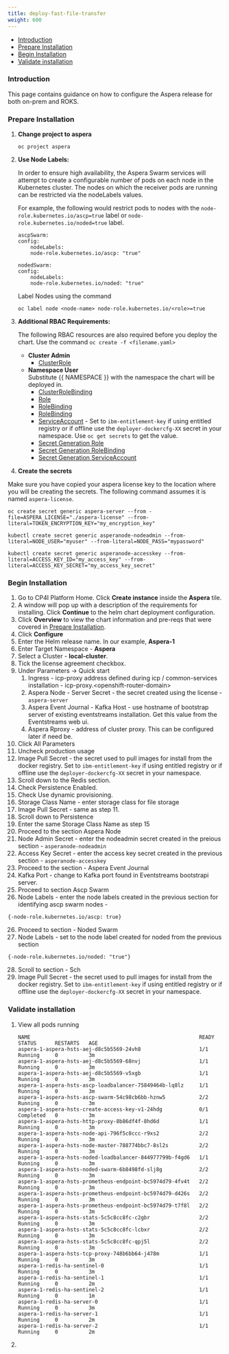```yaml
---
title: deploy-fast-file-transfer
weight: 600
---
```


- [Introduction](#introduction)
- [Prepare Installation](#prepare-installation)
- [Begin Installation](#begin-installation)
- [Validate installation](#validate-installation)

### Introduction
This page contains guidance on how to configure the Aspera release for both on-prem and ROKS.

### Prepare Installation

1. **Change project to aspera**
   ```
   oc project aspera
   ```
2. **Use Node Labels:**  

    In order to ensure high availability, the Aspera Swarm services will attempt to create a configurable number of pods on each node in the Kubernetes cluster. The nodes on which the receiver pods are running can be restricted via the nodeLabels values.  
    
    For example, the following would restrict pods to nodes with the `node-role.kubernetes.io/ascp=true` label or `node-role.kubernetes.io/noded=true` label.

    ```
    ascpSwarm:
    config:
        nodeLabels:
        node-role.kubernetes.io/ascp: "true"

    nodedSwarm:
    config:
        nodeLabels:
        node-role.kubernetes.io/noded: "true"
    ```      
    
    Label Nodes using the command  

    ```
    oc label node <node-name> node-role.kubernetes.io/<role>=true
    ```

3. **Additional RBAC Requirements:**  

    The following RBAC resources are also required before you deploy the chart. Use the command `oc create -f <filename.yaml>`

    - **Cluster Admin**
      - [ClusterRole]({{site.github.url}}/assets/img/integration/aspera/files/cluster-admin-clusterrole.yaml)
    - **Namespace User**  
      Substitute {{ NAMESPACE }} with the namespace the chart will be deployed in.
      - [ClusterRoleBinding]({{site.github.url}}/assets/img/integration/aspera/files/namespace-user-clusterrole.yaml)
      - [Role]({{sit.github.url}}/assets/img/integration/aspera/files/namespace-user-role.yaml)
      - [RoleBinding]({{site.github.url}}/assets/img/integration/aspera/files/namespace-user-rolebinding.yaml)
      - [RoleBinding]({{site.github.url}}/assets/img/integration/aspera/files/hsts-prod-rolebinding.yaml)
      - [ServiceAccount]({{site.github.ur}}/assets/img/integration/aspera/files/apsera-sa-role.yaml) - Set to `ibm-entitlement-key` if using entitled registry or if offline use the `deployer-dockercfg-XX` secret in your namespace.  Use `oc get secrets` to get the value.
      - [Secret Generation Role]({{site.github.ur}}/assets/img/integration/aspera/files/secret-gen-role.yaml)
      - [Secret Generation RoleBinding]({{site.github.url}}/assets/img/integration/aspera/files/secret-gen-rolebinding.yaml)
      - [Secret Generation ServiceAccount]({{site.github.url}}/assets/img/integration/aspera/files/secret-gen-sa.yaml)  

4. **Create the secrets**

Make sure you have copied your aspera license key to the location where you will be creating the secrets.  The following command assumes it is named `aspera-license`.
   
   ```
   oc create secret generic aspera-server --from -file=ASPERA_LICENSE="./aspera-license" --from-literal=TOKEN_ENCRYPTION_KEY="my_encryption_key"

   kubectl create secret generic asperanode-nodeadmin --from-literal=NODE_USER="myuser" --from-literal=NODE_PASS="mypassword"
   
   kubectl create secret generic asperanode-accesskey --from-literal=ACCESS_KEY_ID="my_access_key" --from-literal=ACCESS_KEY_SECRET="my_access_key_secret"
   ```

### Begin Installation
1. Go to CP4I Platform Home. Click **Create instance** inside the **Aspera** tile.    
1. A window will pop up with a description of the requirements for installing. Click **Continue** to the helm chart deployment configuration.
2. Click **Overview** to view the chart information and pre-reqs that were covered in [Prepare Installation](#prepare-installation).
3. Click **Configure**
4. Enter the Helm release name. In our example, **Aspera-1**
5. Enter Target Namespace - **Aspera**
6. Select a Cluster - **local-cluster**.
7. Tick the license agreement checkbox.
8. Under Parameters -> Quick start
   1. Ingress - icp-proxy address defined during icp / common-services installation - icp-proxy.\<openshift-router-domain>  
   2. Aspera Node - Server Secret - the secret created using the license - `aspera-server`
   3. Aspera Event Journal - Kafka Host - use hostname of bootstrap server of existing eventstreams installation. Get this value from the Eventstreams web ui.  
   4. Aspera Rproxy - address of cluster proxy.  This can be configured later if need be.
9.  Click All Parameters
10. Uncheck production usage
11. Image Pull Secret - the secret used to pull images for install from the docker registry. Set to `ibm-entitlement-key` if using entitled registry or if offline use the `deployer-dockercfg-XX` secret in your namespace.
12. Scroll down to the Redis section.
13. Check Persistence Enabled.
14. Check Use dynamic provisioning.
15. Storage Class Name - enter storage class for file storage
16. Image Pull Secret - same as step 11.  
17. Scroll down to Persistence
18. Enter the same Storage Class Name as step 15
19. Proceed to the section Aspera Node
20. Node Admin Secret - enter the nodeadmin secret created in the preious section - `asperanode-nodeadmin`
21. Access Key Secret - enter the access key secret created in the previous section - `asperanode-accesskey`
22. Proceed to the section - Aspera Event Journal
23. Kafka Port - change to Kafka port found in Eventstreams bootstrapi server.  
24. Proceed to section Ascp Swarm
25. Node Labels - enter the node labels created in the previous section for identifying ascp swarm nodes -  
```
{-node-role.kubernetes.io/ascp: true}
```
26. Proceed to section - Noded Swarm
27. Node Labels - set to the node label created for noded from the previous section
```
{-node-role.kubernetes.io/noded: "true"}
```
28. Scroll to section - Sch
29. Image Pull Secret - the secret used to pull images for install from the docker registry. Set to `ibm-entitlement-key` if using entitled registry or if offline use the `deployer-dockercfg-XX` secret in your namespace.

### Validate installation    

1. View all pods running
    ```
    NAME                                                       READY     STATUS      RESTARTS   AGE
    aspera-1-aspera-hsts-aej-d8c5b5569-24vh8                   1/1       Running     0          3m
    aspera-1-aspera-hsts-aej-d8c5b5569-68nvj                   1/1       Running     0          3m
    aspera-1-aspera-hsts-aej-d8c5b5569-v5xgb                   1/1       Running     0          3m
    aspera-1-aspera-hsts-ascp-loadbalancer-75849464b-lq8lz     1/1       Running     0          3m
    aspera-1-aspera-hsts-ascp-swarm-54c98cb6bb-hznw5           2/2       Running     0          3m
    aspera-1-aspera-hsts-create-access-key-v1-24hdg            0/1       Completed   0          3m
    aspera-1-aspera-hsts-http-proxy-8b86df4f-8hd6d             1/1       Running     0          3m
    aspera-1-aspera-hsts-node-api-796f5c8ccc-r9xs2             2/2       Running     0          3m
    aspera-1-aspera-hsts-node-master-788774bbc7-8sl2s          2/2       Running     0          3m
    aspera-1-aspera-hsts-noded-loadbalancer-844977799b-f4gd6   1/1       Running     0          3m
    aspera-1-aspera-hsts-noded-swarm-6b8498fd-slj8g            2/2       Running     0          3m
    aspera-1-aspera-hsts-prometheus-endpoint-bc5974d79-4fv4t   2/2       Running     0          3m
    aspera-1-aspera-hsts-prometheus-endpoint-bc5974d79-d426s   2/2       Running     0          3m
    aspera-1-aspera-hsts-prometheus-endpoint-bc5974d79-t7f8l   2/2       Running     0          3m
    aspera-1-aspera-hsts-stats-5c5c8cc8fc-c2gbr                2/2       Running     0          3m
    aspera-1-aspera-hsts-stats-5c5c8cc8fc-lcbxr                2/2       Running     0          3m
    aspera-1-aspera-hsts-stats-5c5c8cc8fc-qpj5l                2/2       Running     0          3m
    aspera-1-aspera-hsts-tcp-proxy-748b6bb64-j478m             1/1       Running     0          3m
    aspera-1-redis-ha-sentinel-0                               1/1       Running     0          3m
    aspera-1-redis-ha-sentinel-1                               1/1       Running     0          2m
    aspera-1-redis-ha-sentinel-2                               1/1       Running     0          1m
    aspera-1-redis-ha-server-0                                 1/1       Running     0          3m
    aspera-1-redis-ha-server-1                                 1/1       Running     0          2m
    aspera-1-redis-ha-server-2                                 1/1       Running     0          2m
    ```

2. 

